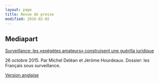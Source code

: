 ```yaml
---
layout: page
title: Revue de presse
modified: 2016-02-02
---
```


## Mediapart

[Surveillance: les «exégètes amateurs» construisent une guérilla juridique](https://www.mediapart.fr/journal/france/261015/surveillance-les-exegetes-amateurs-construisent-une-guerilla-juridique)

26 octobre 2015. Par Michel Deléan et Jérôme Hourdeaux. Dossier: les
Français sous surveillance.

[Version anglaise](https://www.mediapart.fr/en/journal/france/291015/web-activists-debugging-frances-surveillance-laws)



